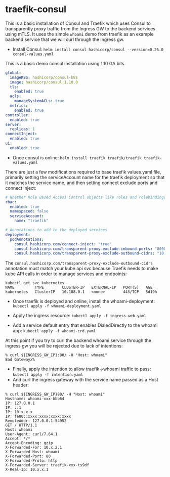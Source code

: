 # traefik-consul

This is a basic installation of Consul and Traefik which uses Consul to transparently proxy traffic from the Ingress GW to the backend services using mTLS. It uses the simple `whoami` demo from traefik as an example backend service that we will curl through the ingress gw.

* Install Consul: `helm install consul hashicorp/consul --version=0.26.0 consul-values.yaml`

This is a basic demo consul installation using 1.10 GA bits.
```yaml
global:
  imageK8S: hashicorp/consul-k8s
  image: hashicorp/consul:1.10.0
  tls:
    enabled: true
  acls:
    manageSystemACLs: true
  metrics:
    enabled: true
controller:
  enabled: true
server:
  replicas: 1
connectInject:
  enabled: true
ui:
  enabled: true
```

* Once consul is online: `helm install traefik traefik/traefik traefik-values.yaml`

There are just a few modifications required to base traefik values.yaml file, primarily setting the serviceAccount name for the traefik deployment so that it matches the service name, and then setting connect exclude ports and connect inject:
```yaml
# Whether Role Based Access Control objects like roles and rolebindings should be created
rbac:
  enabled: true
  namespaced: false
  serviceAccount:
    name: "traefik"

# Annotations to add to the deployed services
deployment:
  podAnnotations:
    consul.hashicorp.com/connect-inject: "true"
    consul.hashicorp.com/transparent-proxy-exclude-inbound-ports: "8000,80,443,9000,8443" 
    consul.hashicorp.com/transparent-proxy-exclude-outbound-cidrs: "10.108.0.1/32"
```
The `consul.hashicorp.com/transparent-proxy-exclude-outbound-cidrs` annotation must match your kube api svc because Traefik needs to make kube API calls in order to manage services and endpoints:
```
kubectl get svc kubernetes
NAME         TYPE        CLUSTER-IP   EXTERNAL-IP   PORT(S)   AGE
kubernetes   ClusterIP   10.108.0.1   <none>        443/TCP   5d19h
```

* Once traefik is deployed and online, install the whoami-deployment: `kubectl apply -f whoami-deployment.yaml`

* Apply the ingress resource:
 `kubectl apply -f ingress-web.yaml`

* Add a service default entry that enables DialedDirectly to the whoami app:
`kubectl apply -f whoami-crd.yaml`

At this point if you try to curl the backend whoami service through the ingress gw you will be rejected due to lack of intentions:
```
% curl ${INGRESS_GW_IP}:80/ -H "Host: whoami"
Bad Gatewayx%
```
* Finally, apply the intention to allow traefik->whoami traffic to pass: `kubectl apply -f intention.yaml`
* And curl the ingress gateway with the service name passed as a Host header:

```
% curl ${INGRESS_GW_IP}80/ -H "Host: whoami"
Hostname: whoami-xxx-bbb64
IP: 127.0.0.1
IP: ::1
IP: 10.x.x.x
IP: fe80::xxxx:xxxx:xxxx:xxxx
RemoteAddr: 127.0.0.1:54952
GET / HTTP/1.1
Host: whoami
User-Agent: curl/7.64.1
Accept: */*
Accept-Encoding: gzip
X-Forwarded-For: 10.x.2.1
X-Forwarded-Host: whoami
X-Forwarded-Port: 80
X-Forwarded-Proto: http
X-Forwarded-Server: traefik-xxx-ts9df
X-Real-Ip: 10.x.x.1
```




